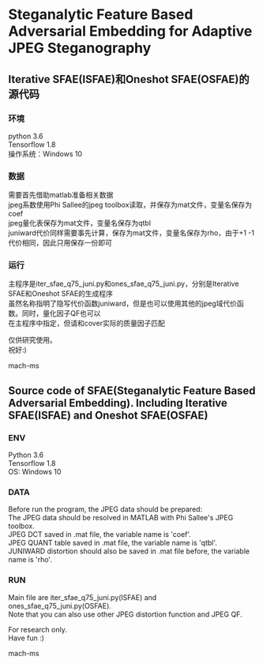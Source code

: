 # Steganalytic Feature Based Adversarial Embedding for Adaptive JPEG Steganography
## Iterative SFAE(ISFAE)和Oneshot SFAE(OSFAE)的源代码
### 环境
python 3.6  
Tensorflow 1.8  
操作系统：Windows 10  

### 数据
需要首先借助matlab准备相关数据  
jpeg系数使用Phi Sallee的jpeg toolbox读取，并保存为mat文件，变量名保存为coef  
jpeg量化表保存为mat文件，变量名保存为qtbl  
juniward代价同样需要事先计算，保存为mat文件，变量名保存为rho，由于+1 -1代价相同，因此只用保存一份即可  

### 运行
主程序是iter_sfae_q75_juni.py和ones_sfae_q75_juni.py，分别是Iterative SFAE和Oneshot SFAE的生成程序  
虽然名称指明了隐写代价函数juniward，但是也可以使用其他的jpeg域代价函数。同时，量化因子QF也可以  
在主程序中指定，但请和cover实际的质量因子匹配  

仅供研究使用。  
祝好:)

mach-ms


## Source code of SFAE(Steganalytic Feature Based Adversarial Embedding). Including Iterative SFAE(ISFAE) and Oneshot SFAE(OSFAE)

### ENV
Python 3.6  
Tensorflow 1.8  
OS: Windows 10  

### DATA
Before run the program, the JPEG data should be prepared:  
The JPEG data should be resolved in MATLAB with Phi Sallee's JPEG toolbox.  
JPEG DCT saved in .mat file, the variable name is 'coef'.  
JPEG QUANT table saved in .mat file, the variable name is 'qtbl'.  
JUNIWARD distortion should also be saved in .mat file before, the variable name is 'rho'.  

### RUN
Main file are iter_sfae_q75_juni.py(ISFAE) and ones_sfae_q75_juni.py(OSFAE).  
Note that you can also use other JPEG distortion function and JPEG QF.  

For research only.  
Have fun :)

mach-ms